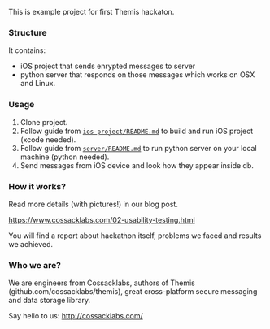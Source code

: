 This is example project for first Themis hackaton.

### Structure

It contains:

- iOS project that sends enrypted messages to server
- python server that responds on those messages which works on OSX and Linux.

### Usage

1. Clone project.
2. Follow guide from [`ios-project/README.md`](https://github.com/cossacklabs/themis-ux-testing/blob/master/ios-project/README.md) to build and run iOS project (xcode needed).
3. Follow guide from [`server/README.md`](https://github.com/cossacklabs/themis-ux-testing/blob/master/server/README.md) to run python server on your local machine (python needed).
4. Send messages from iOS device and look how they appear inside db.

### How it works?

Read more details (with pictures!) in our blog post. 

https://www.cossacklabs.com/02-usability-testing.html

You will find a report about hackathon itself, problems we faced and results we achieved.

### Who we are?

We are engineers from Cossacklabs, authors of Themis (github.com/cossacklabs/themis), great cross-platform secure messaging and data storage library.

Say hello to us: http://cossacklabs.com/
